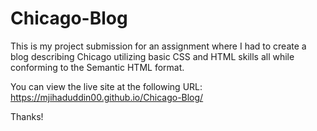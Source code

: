# Chicago-Blog
This is my project submission for an assignment where I had to create a blog describing Chicago utilizing basic CSS and HTML skills all while conforming to the Semantic HTML format.

You can view the live site at the following URL: https://mjihaduddin00.github.io/Chicago-Blog/

Thanks!
